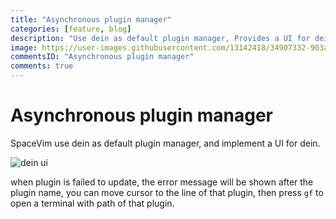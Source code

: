 ```yaml
---
title: "Asynchronous plugin manager"
categories: [feature, blog]
description: "Use dein as default plugin manager, Provides a UI for dein, Install and update plugin asynchronously, Show process status on the fly"
image: https://user-images.githubusercontent.com/13142418/34907332-903ae968-f842-11e7-8ac9-07fcc9940a53.gif
commentsID: "Asynchronous plugin manager"
comments: true
---
```



# Asynchronous plugin manager

SpaceVim use dein as default plugin manager, and implement a UI for dein. 

![dein ui](https://user-images.githubusercontent.com/13142418/34907332-903ae968-f842-11e7-8ac9-07fcc9940a53.gif)

when plugin is failed to update, the error message will be shown after the plugin name, you can move cursor to the line of that plugin, then press `gf` to open a terminal with path of that plugin.
